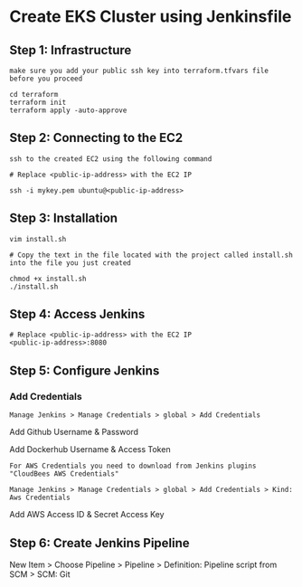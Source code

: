 # Create EKS Cluster using Jenkinsfile

## Step 1: Infrastructure

`make sure you add your public ssh key into terraform.tfvars file before you proceed`

```
cd terraform
terraform init
terraform apply -auto-approve
```

## Step 2: Connecting to the EC2

`ssh to the created EC2 using the following command`

```
# Replace <public-ip-address> with the EC2 IP

ssh -i mykey.pem ubuntu@<public-ip-address>
```

## Step 3: Installation

```
vim install.sh

# Copy the text in the file located with the project called install.sh into the file you just created

chmod +x install.sh
./install.sh
```

## Step 4: Access Jenkins

```
# Replace <public-ip-address> with the EC2 IP
<public-ip-address>:8080
```

## Step 5: Configure Jenkins

### Add Credentials

`Manage Jenkins > Manage Credentials > global > Add Credentials`

Add Github Username & Password

Add Dockerhub Username & Access Token

`For AWS Credentials you need to download from Jenkins plugins "CloudBees AWS Credentials"`

`Manage Jenkins > Manage Credentials > global > Add Credentials > Kind: Aws Credentials`

Add AWS Access ID & Secret Access Key

## Step 6: Create Jenkins Pipeline

New Item > Choose Pipeline > Pipeline > Definition: Pipeline script from SCM > SCM: Git
